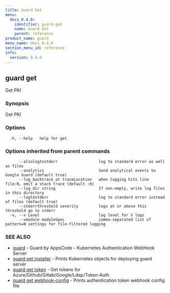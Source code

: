 ```yaml
---
title: Guard Get
menu:
  docs_0.4.0:
    identifier: guard-get
    name: Guard Get
    parent: reference
product_name: guard
menu_name: docs_0.4.0
section_menu_id: reference
info:
  version: 0.4.0
---
```


## guard get

Get PKI

### Synopsis

Get PKI

### Options

```
  -h, --help   help for get
```

### Options inherited from parent commands

```
      --alsologtostderr                  log to standard error as well as files
      --analytics                        Send analytical events to Google Guard (default true)
      --log_backtrace_at traceLocation   when logging hits line file:N, emit a stack trace (default :0)
      --log_dir string                   If non-empty, write log files in this directory
      --logtostderr                      log to standard error instead of files (default true)
      --stderrthreshold severity         logs at or above this threshold go to stderr
  -v, --v Level                          log level for V logs
      --vmodule moduleSpec               comma-separated list of pattern=N settings for file-filtered logging
```

### SEE ALSO

* [guard](/docs/0.4.0/reference/guard)	 - Guard by AppsCode - Kubernetes Authentication WebHook Server
* [guard get installer](/docs/0.4.0/reference/guard_get_installer)	 - Prints Kubernetes objects for deploying guard server
* [guard get token](/docs/0.4.0/reference/guard_get_token)	 - Get tokens for Azure/Github/Gitlab/Google/Ldap/Token-Auth
* [guard get webhook-config](/docs/0.4.0/reference/guard_get_webhook-config)	 - Prints authentication token webhook config file


